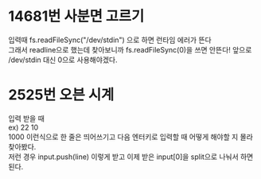 # 14681번 사분면 고르기

입력때 fs.readFileSync("/dev/stdin") 으로 하면 런타임 에러가 뜬다  
그래서 readline으로 했는데 찾아보니까 fs.readFileSync(0)을 쓰면 안뜬다! 앞으로 /dev/stdin 대신 0으로 사용해야겠다.

# 2525번 오븐 시계

입력 받을 때  
ex) 22 10  
1000 이런식으로 한 줄은 띄어쓰기고 다음 엔터키로 입력할 때 어떻게 해야할 지 몰라 찾아봤다.  
저런 경우 input.push(line) 이렇게 받고 이제 받은 input[0]을 split으로 나눠서 하면 된다.

